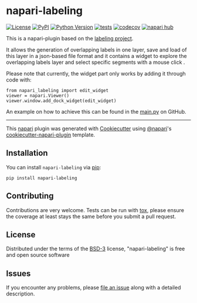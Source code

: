 # napari-labeling

[![License](https://img.shields.io/pypi/l/napari-labeling.svg?color=green)](https://github.com/tomburke-rse/napari-labeling/raw/main/LICENSE)
[![PyPI](https://img.shields.io/pypi/v/napari-labeling.svg?color=green)](https://pypi.org/project/napari-labeling)
[![Python Version](https://img.shields.io/pypi/pyversions/napari-labeling.svg?color=green)](https://python.org)
[![tests](https://github.com/tomburke-rse/napari-labeling/workflows/tests/badge.svg)](https://github.com/tomburke-rse/napari-labeling/actions)
[![codecov](https://codecov.io/gh/tomburke-rse/napari-labeling/branch/main/graph/badge.svg)](https://codecov.io/gh/tomburke-rse/napari-labeling)
[![napari hub](https://img.shields.io/endpoint?url=https://api.napari-hub.org/shields/napari-labeling)](https://napari-hub.org/plugins/napari-labeling)

This is a napari-plugin based on the [labeling project].

It allows the generation of overlapping labels in one layer, save and load of this layer in a json-based file format and
it contains a widget to explore the overlapping labels layer and select specific segments with a mouse click .

Please note that currently, the widget part only works by adding it through code with:

    from napari_labeling import edit_widget
    viewer = napari.Viewer()
    viewer.window.add_dock_widget(edit_widget)

An example on how to achieve this can be found in the [main.py] on GitHub.

----------------------------------

This [napari] plugin was generated with [Cookiecutter] using [@napari]'s [cookiecutter-napari-plugin] template.

<!--
Don't miss the full getting started guide to set up your new package:
https://github.com/napari/cookiecutter-napari-plugin#getting-started

and review the napari docs for plugin developers:
https://napari.org/plugins/stable/index.html
-->

## Installation

You can install `napari-labeling` via [pip]:

    pip install napari-labeling




## Contributing

Contributions are very welcome. Tests can be run with [tox], please ensure
the coverage at least stays the same before you submit a pull request.

## License

Distributed under the terms of the [BSD-3] license,
"napari-labeling" is free and open source software

## Issues

If you encounter any problems, please [file an issue] along with a detailed description.

[napari]: https://github.com/napari/napari
[Cookiecutter]: https://github.com/audreyr/cookiecutter
[@napari]: https://github.com/napari
[MIT]: http://opensource.org/licenses/MIT
[BSD-3]: http://opensource.org/licenses/BSD-3-Clause
[GNU GPL v3.0]: http://www.gnu.org/licenses/gpl-3.0.txt
[GNU LGPL v3.0]: http://www.gnu.org/licenses/lgpl-3.0.txt
[Apache Software License 2.0]: http://www.apache.org/licenses/LICENSE-2.0
[Mozilla Public License 2.0]: https://www.mozilla.org/media/MPL/2.0/index.txt
[cookiecutter-napari-plugin]: https://github.com/napari/cookiecutter-napari-plugin

[napari]: https://github.com/napari/napari
[tox]: https://tox.readthedocs.io/en/latest/
[pip]: https://pypi.org/project/pip/
[PyPI]: https://pypi.org/

[labeling project]: https://github.com/Labelings/Labeling
[main.py]: https://github.com/Labelings/Labeling/blob/main/main.py
[file an issue]: https://github.com/Labelings/napari-labeling/issues
